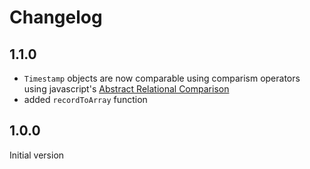 # Changelog

## 1.1.0

-   `Timestamp` objects are now comparable using comparism operators using javascript's [Abstract Relational Comparison](https://tc39.es/ecma262/#sec-abstract-relational-comparison)
-   added `recordToArray` function

## 1.0.0

Initial version
